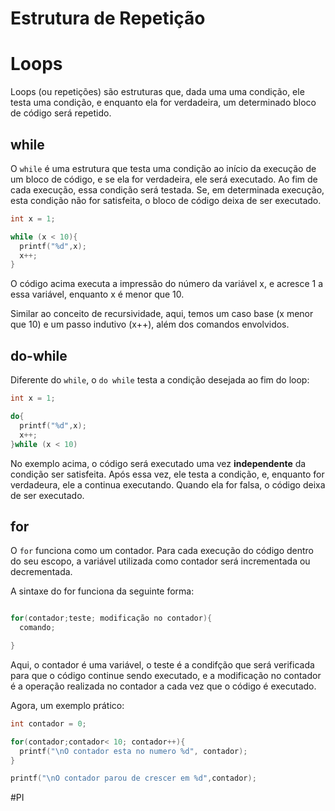 # Estrutura de Repetição 

# Loops

Loops (ou repetições) são estruturas que, dada uma uma condição, ele testa uma condição, e enquanto ela for verdadeira, um determinado bloco de código será repetido.

## while

O ```while``` é uma estrutura que testa uma condição ao início da execução de um bloco de código, e se ela for verdadeira, ele será executado. Ao fim de cada execução, essa condição será testada. Se, em determinada execução, esta condição não for satisfeita, o bloco de código deixa  de ser executado.

```c
int x = 1;

while (x < 10){
  printf("%d",x);
  x++;
}
```
O código acima executa a impressão do número da variável x, e acresce 1 a essa variável, enquanto x é menor que 10.

Similar ao conceito de recursividade, aqui, temos um caso base (x menor que 10) e um passo indutivo (x++), além dos comandos envolvidos.

## do-while

Diferente do ```while```, o ```do while``` testa a condição desejada ao fim do loop:

```c
int x = 1;

do{
  printf("%d",x);
  x++;
}while (x < 10)
```

No exemplo acima, o código será executado uma vez **independente** da condição ser satisfeita. Após essa vez, ele testa a condição, e, enquanto for verdadeura, ele a continua executando. Quando ela for falsa, o código deixa de ser executado.

## for

O ```for``` funciona como um contador. Para cada execução do código dentro do seu escopo, a variável utilizada como contador será incrementada ou decrementada.

A sintaxe do for funciona da seguinte forma:

```c

for(contador;teste; modificação no contador){
  comando;

}
```
Aqui, o contador é uma variável, o teste é a condifção que será verificada para que o código continue sendo executado, e a modificação no contador é a operação realizada no contador a cada vez que o código é executado.

Agora, um exemplo prático:

```c
int contador = 0;

for(contador;contador< 10; contador++){
  printf("\nO contador esta no numero %d", contador);
}

printf("\nO contador parou de crescer em %d",contador);
```


#PI
